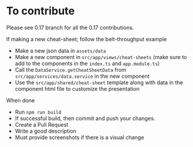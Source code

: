 # To contribute

Please see 0.17 branch for all the 0.17 contributions.

If making a new cheat-sheet; follow the belt-throughput example
* Make a new json data in `assets/data`
* Make a new component in `src/app/views/cheat-sheets` (make sure to add to the components in the `index.ts` and `app.module.ts`)
* Call the `DataService.getCheatSheetData` from `src/app/services/data.service` in the new component
* Use the `src/app/shared/cheat-sheet` template along with data in the component html file to customize the presentation

When done
* Run `npm run build`
* If successful build, then commit and push your changes.
* Create a Pull Request
* Write a good description
* Must provide screenshots if there is a visual change
